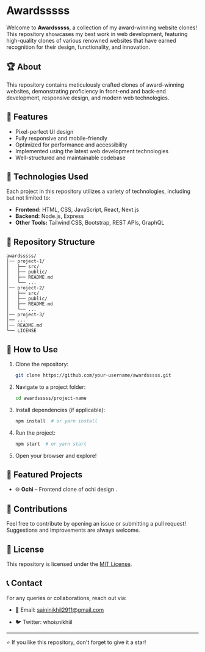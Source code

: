 # Awardsssss

Welcome to **Awardsssss**, a collection of my award-winning website clones! This repository showcases my best work in web development, featuring high-quality clones of various renowned websites that have earned recognition for their design, functionality, and innovation.

## 🏆 About
This repository contains meticulously crafted clones of award-winning websites, demonstrating proficiency in front-end and back-end development, responsive design, and modern web technologies.

## 📌 Features
- Pixel-perfect UI design
- Fully responsive and mobile-friendly
- Optimized for performance and accessibility
- Implemented using the latest web development technologies
- Well-structured and maintainable codebase

## 🚀 Technologies Used
Each project in this repository utilizes a variety of technologies, including but not limited to:
- **Frontend:** HTML, CSS, JavaScript, React, Next.js
- **Backend:** Node.js, Express
- **Other Tools:** Tailwind CSS, Bootstrap, REST APIs, GraphQL

## 📂 Repository Structure
```
awardsssss/
│── project-1/
│   ├── src/
│   ├── public/
│   ├── README.md
│   └── ...
│── project-2/
│   ├── src/
│   ├── public/
│   ├── README.md
│   └── ...
│── project-3/
│── ...
│── README.md
└── LICENSE
```

## 📜 How to Use
1. Clone the repository:
   ```sh
   git clone https://github.com/your-username/awardsssss.git
   ```
2. Navigate to a project folder:
   ```sh
   cd awardsssss/project-name
   ```
3. Install dependencies (if applicable):
   ```sh
   npm install  # or yarn install
   ```
4. Run the project:
   ```sh
   npm start  # or yarn start
   ```
5. Open your browser and explore!

## 🏅 Featured Projects
- 🌐 **Ochi** – Frontend clone of ochi design .


## 🤝 Contributions
Feel free to contribute by opening an issue or submitting a pull request! Suggestions and improvements are always welcome.

## 📜 License
This repository is licensed under the [MIT License](LICENSE).

## 📞 Contact
For any queries or collaborations, reach out via:
- 📧 Email: saininikhil2911@gmail.com

- 🐦 Twitter: whoisnikhiil

---
⭐ If you like this repository, don't forget to give it a star!

